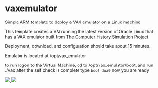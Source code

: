 # vaxemulator
Simple ARM template to deploy a VAX emulator on a Linux machine

This template creates a VM running the latest version of Oracle Linux that has a VAX emulator built from [The Computer History Simulation Project](http://simh.trailing-edge.com/)

Deployment, download, and configuration should take about 15 minutes.

Emulator is located at /opt/vax_emulator

to run logon to the Virtual Machine, cd to /opt/vax_emulator/boot, and run ./vax after the self check is complete type `boot dua0` now you are ready

<a href="https://portal.azure.com/#create/Microsoft.Template/uri/https%3A%2F%2Fraw.githubusercontent.com%2Ftanewill%2Fvaxemulator%2Fmaster%2Fazuredeploy.json" target="_blank">
    <img src="http://azuredeploy.net/deploybutton.png"/>
</a>
<a href="http://armviz.io/#/?load=https%3A%2F%2Fraw.githubusercontent.com%2Ftanewill%2Fvaxemulator%2Fmaster%2Fazuredeploy.json" target="_blank">
    <img src="http://armviz.io/visualizebutton.png"/>
</a>
